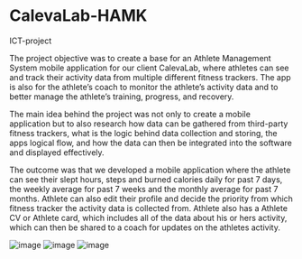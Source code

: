 # CalevaLab-HAMK
ICT-project

The project objective was to create a base for an Athlete Management System mobile application for our client CalevaLab, where athletes can see and track their activity data from multiple different fitness trackers. The app is also for the athlete’s coach to monitor the athlete’s activity data and to better manage the athlete’s training, progress, and recovery.

The main idea behind the project was not only to create a mobile application but to also research how data can be gathered from third-party fitness trackers, what is the logic behind data collection and storing, the apps logical flow, and how the data can then be integrated into the software and displayed effectively.

The outcome was that we developed a mobile application where the athlete can see their slept hours, steps and burned calories daily for past 7 days, the weekly average for past 7 weeks and the monthly average for past 7 months. Athlete can also edit their profile and decide the priority from which fitness tracker the activity data is collected from. Athlete also has a Athlete CV or Athlete card, which includes all of the data about his or hers activity, which can then be shared to a coach for updates on the athletes activity.

![image](https://user-images.githubusercontent.com/75027829/207273879-45791536-50d7-431b-9fca-77e175000d0a.png) ![image](https://user-images.githubusercontent.com/75027829/207274144-aa109ce5-089d-4f13-83d8-1262448d0313.png)
![image](https://user-images.githubusercontent.com/75027829/207274198-a1c20de5-4279-418b-a975-fd81d51c30d9.png)

